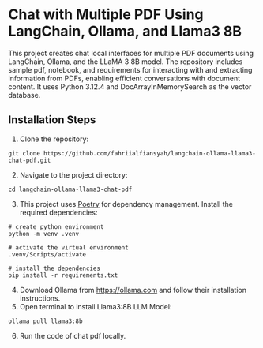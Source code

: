 # Chat with Multiple PDF Using LangChain, Ollama, and Llama3 8B
This project creates chat local interfaces for multiple PDF documents using LangChain, Ollama, and the LLaMA 3 8B model. The repository includes sample pdf, notebook, and requirements for interacting with and extracting information from PDFs, enabling efficient conversations with document content. It uses Python 3.12.4 and DocArrayInMemorySearch as the vector database.

## Installation Steps
1. Clone the repository:
```shell
git clone https://github.com/fahriialfiansyah/langchain-ollama-llama3-chat-pdf.git
```
2. Navigate to the project directory:
```shell
cd langchain-ollama-llama3-chat-pdf
```
3. This project uses [Poetry](https://python-poetry.org/) for dependency management. Install the required dependencies:
```shell
# create python environment
python -m venv .venv

# activate the virtual environment
.venv/Scripts/activate

# install the dependencies
pip install -r requirements.txt
```
4. Download Ollama from https://ollama.com and follow their installation instructions.
5. Open terminal to install Llama3:8B LLM Model:
```shell
ollama pull llama3:8b
```
6. Run the code of chat pdf locally.
